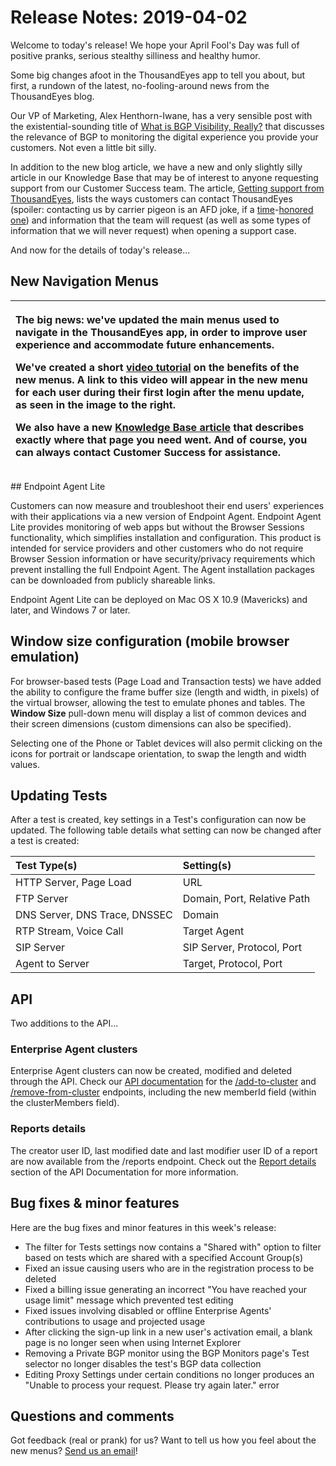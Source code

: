 # Release Notes: 2019-04-02

Welcome to today's release! We hope your April Fool's Day was full of positive pranks, serious stealthy silliness and healthy humor.

Some big changes afoot in the ThousandEyes app to tell you about, but first, a rundown of the latest, no-fooling-around news from the ThousandEyes blog.

Our VP of Marketing, Alex Henthorn-Iwane, has a very sensible post with the existential-sounding title of [What is BGP Visibility, Really?](https://blog.thousandeyes.com/what-is-bgp-visibility-really) that discusses the relevance of BGP to monitoring the digital experience you provide your customers. Not even a little bit silly.

In addition to the new blog article, we have a new and only slightly silly article in our Knowledge Base that may be of interest to anyone requesting support from our Customer Success team. The article, [Getting support from ThousandEyes](https://success.thousandeyes.com/PublicArticlePage?articleIdParam=kA044000000UGTFCA4_Getting-support-from-ThousandEyes), lists the ways customers can contact ThousandEyes \(spoiler: contacting us by carrier pigeon is an AFD joke, if a [time](https://tools.ietf.org/html/rfc1149)-[honored](https://tools.ietf.org/html/rfc2549) [one](https://tools.ietf.org/html/rfc6214)\) and information that the team will request \(as well as some types of information that we will never request\) when opening a support case.

And now for the details of today's release...

## New Navigation Menus

<table>
  <thead>
    <tr>
      <th style="text-align:left">
        <p>The big news: we&apos;ve updated the main menus used to navigate in the
          ThousandEyes app, in order to improve user experience and accommodate future
          enhancements.</p>
        <p>We&apos;ve created a short <a href="https://www.thousandeyes.com/resources/new-navigation-menu-tutorial">video tutorial</a> on
          the benefits of the new menus. A link to this video will appear in the
          new menu for each user during their first login after the menu update,
          as seen in the image to the right.</p>
        <p>We also have a new <a href="https://success.thousandeyes.com/PublicArticlePage?articleIdParam=kA044000000UGaVCAW_Navigating-our-new-menus">Knowledge Base article</a> that
          describes exactly where that page you need went. And of course, you can
          always contact Customer Success for assistance.</p>
      </th>
      <th style="text-align:left"></th>
    </tr>
  </thead>
  <tbody></tbody>
</table>## Endpoint Agent Lite

Customers can now measure and troubleshoot their end users' experiences with their applications via a new version of Endpoint Agent. Endpoint Agent Lite provides monitoring of web apps but without the Browser Sessions functionality, which simplifies installation and configuration. This product is intended for service providers and other customers who do not require Browser Session information or have security/privacy requirements which prevent installing the full Endpoint Agent. The Agent installation packages can be downloaded from publicly shareable links.

Endpoint Agent Lite can be deployed on Mac OS X 10.9 \(Mavericks\) and later, and Windows 7 or later.

## Window size configuration \(mobile browser emulation\)

For browser-based tests \(Page Load and Transaction tests\) we have added the ability to configure the frame buffer size \(length and width, in pixels\) of the virtual browser, allowing the test to emulate phones and tables. The **Window Size** pull-down menu will display a list of common devices and their screen dimensions \(custom dimensions can also be specified\).

  
Selecting one of the Phone or Tablet devices will also permit clicking on the icons for portrait or landscape orientation, to swap the length and width values.

## Updating Tests

After a test is created, key settings in a Test's configuration can now be updated. The following table details what setting can now be changed after a test is created:

| Test Type\(s\) | Setting\(s\) |
| :--- | :--- |
| HTTP Server, Page Load | URL |
| FTP Server | Domain, Port, Relative Path |
| DNS Server, DNS Trace, DNSSEC | Domain |
| RTP Stream, Voice Call | Target Agent |
| SIP Server | SIP Server, Protocol, Port |
| Agent to Server | Target, Protocol, Port |

## API

Two additions to the API...

### Enterprise Agent clusters

Enterprise Agent clusters can now be created, modified and deleted through the API. Check our [API documentation](https://developer.thousandeyes.com/) for the [/add-to-cluster](https://developer.thousandeyes.com/v6/agents/#/agent-cluster-add) and [/remove-from-cluster](https://developer.thousandeyes.com/v6/agents/#/agent-cluster-remove) endpoints, including the new memberId field \(within the clusterMembers field\).

### Reports details

The creator user ID, last modified date and last modifier user ID of a report are now available from the /reports endpoint. Check out the [Report details](https://developer.thousandeyes.com/v6/reports/#/report-detail) section of the API Documentation for more information.

## Bug fixes & minor features

Here are the bug fixes and minor features in this week's release:

* The filter for Tests settings now contains a "Shared with" option to filter based on tests which are shared with a specified Account Group\(s\)
* Fixed an issue causing users who are in the registration process to be deleted
* Fixed a billing issue generating an incorrect "You have reached your usage limit" message which prevented test editing
* Fixed issues involving disabled or offline Enterprise Agents' contributions to usage and projected usage
* After clicking the sign-up link in a new user's activation email, a blank page is no longer seen when using Internet Explorer
* Removing a Private BGP monitor using the BGP Monitors page's Test selector no longer disables the test's BGP data collection 
* Editing Proxy Settings under certain conditions no longer produces an "Unable to process your request. Please try again later." error

## Questions and comments

Got feedback \(real or prank\) for us? Want to tell us how you feel about the new menus? [Send us an email](mailto:support@thousandeyes.com?subject=2019-04-02+Release+Update)!

